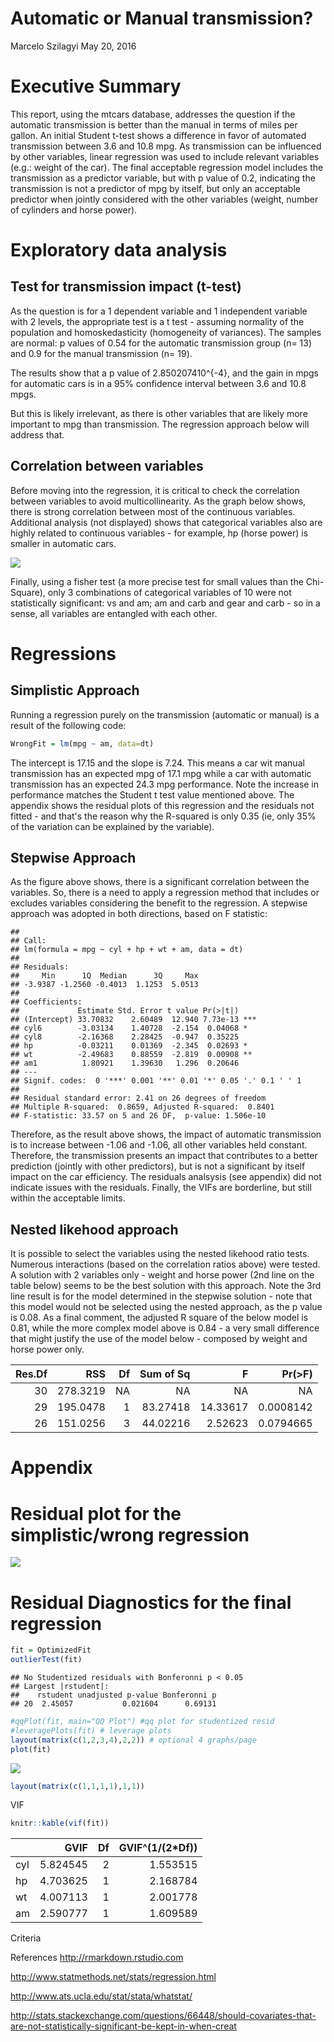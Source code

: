 Automatic or Manual transmission?
================
Marcelo Szilagyi
May 20, 2016

Executive Summary
=================

This report, using the mtcars database, addresses the question if the automatic transmission is better than the manual in terms of miles per gallon. An initial Student t-test shows a difference in favor of automated transmission between 3.6 and 10.8 mpg. As transmission can be influenced by other variables, linear regression was used to include relevant variables (e.g.: weight of the car). The final acceptable regression model includes the transmission as a predictor variable, but with p value of 0.2, indicating the transmission is not a predictor of mpg by itself, but only an acceptable predictor when jointly considered with the other variables (weight, number of cylinders and horse power).


Exploratory data analysis
=========================

Test for transmission impact (t-test)
-------------------------------------

As the question is for a 1 dependent variable and 1 independent variable with 2 levels, the appropriate test is a t test - assuming normality of the population and homoskedasticity (homogeneity of variances). The samples are normal: p values of 0.54 for the automatic transmission group (n= 13) and 0.9 for the manual transmission (n= 19).

The results show that a p value of 2.850207410^{-4}, and the gain in mpgs for automatic cars is in a 95% confidence interval between 3.6 and 10.8 mpgs.

But this is likely irrelevant, as there is other variables that are likely more important to mpg than transmission. The regression approach below will address that.

Correlation between variables
-----------------------------

Before moving into the regression, it is critical to check the correlation between variables to avoid multicollinearity. As the graph below shows, there is strong correlation between most of the continuous variables. Additional analysis (not displayed) shows that categorical variables also are highly related to continuous variables - for example, hp (horse power) is smaller in automatic cars.

![](regressionalts_files/figure-markdown_github/unnamed-chunk-4-1.png)

Finally, using a fisher test (a more precise test for small values than the Chi-Square), only 3 combinations of categorical variables of 10 were not statistically significant: vs and am; am and carb and gear and carb - so in a sense, all variables are entangled with each other.

Regressions
===========

Simplistic Approach
-------------------

Running a regression purely on the transmission (automatic or manual) is a result of the following code:

``` r
WrongFit = lm(mpg ~ am, data=dt)
```

The intercept is 17.15 and the slope is 7.24. This means a car wit manual transmission has an expected mpg of 17.1 mpg while a car with automatic transmission has an expected 24.3 mpg performance. Note the increase in performance matches the Student t test value mentioned above. The appendix shows the residual plots of this regression and the residuals not fitted - and that's the reason why the R-squared is only 0.35 (ie, only 35% of the variation can be explained by the variable).

Stepwise Approach
-----------------

As the figure above shows, there is a significant correlation between the variables. So, there is a need to apply a regression method that includes or excludes variables considering the benefit to the regression. A stepwise approach was adopted in both directions, based on F statistic:

    ## 
    ## Call:
    ## lm(formula = mpg ~ cyl + hp + wt + am, data = dt)
    ## 
    ## Residuals:
    ##     Min      1Q  Median      3Q     Max 
    ## -3.9387 -1.2560 -0.4013  1.1253  5.0513 
    ## 
    ## Coefficients:
    ##             Estimate Std. Error t value Pr(>|t|)    
    ## (Intercept) 33.70832    2.60489  12.940 7.73e-13 ***
    ## cyl6        -3.03134    1.40728  -2.154  0.04068 *  
    ## cyl8        -2.16368    2.28425  -0.947  0.35225    
    ## hp          -0.03211    0.01369  -2.345  0.02693 *  
    ## wt          -2.49683    0.88559  -2.819  0.00908 ** 
    ## am1          1.80921    1.39630   1.296  0.20646    
    ## ---
    ## Signif. codes:  0 '***' 0.001 '**' 0.01 '*' 0.05 '.' 0.1 ' ' 1
    ## 
    ## Residual standard error: 2.41 on 26 degrees of freedom
    ## Multiple R-squared:  0.8659, Adjusted R-squared:  0.8401 
    ## F-statistic: 33.57 on 5 and 26 DF,  p-value: 1.506e-10

Therefore, as the result above shows, the impact of automatic transmission is to increase between -1.06 and -1.06, all other variables held constant. Therefore, the transmission presents an impact that contributes to a better prediction (jointly with other predictors), but is not a significant by itself impact on the car efficiency. The residuals analsysis (see appendix) did not indicate issues with the residuals. Finally, the VIFs are borderline, but still within the acceptable limits.

Nested likehood approach
------------------------

It is possible to select the variables using the nested likehood ratio tests. Numerous interactions (based on the correlation ratios above) were tested. A solution with 2 variables only - weight and horse power (2nd line on the table below) seems to be the best solution with this approach. Note the 3rd line result is for the model determined in the stepwise solution - note that this model would not be selected using the nested approach, as the p value is 0.08. As a final comment, the adjusted R square of the below model is 0.81, while the more complex model above is 0.84 - a very small difference that might justify the use of the model below - composed by weight and horse power only.

|  Res.Df|       RSS|   Df|  Sum of Sq|         F|  Pr(&gt;F)|
|-------:|---------:|----:|----------:|---------:|----------:|
|      30|  278.3219|   NA|         NA|        NA|         NA|
|      29|  195.0478|    1|   83.27418|  14.33617|  0.0008142|
|      26|  151.0256|    3|   44.02216|   2.52623|  0.0794665|

Appendix
========

Residual plot for the simplistic/wrong regression
=================================================

![](regressionalts_files/figure-markdown_github/unnamed-chunk-8-1.png)

Residual Diagnostics for the final regression
=============================================

``` r
fit = OptimizedFit
outlierTest(fit)
```

    ## No Studentized residuals with Bonferonni p < 0.05
    ## Largest |rstudent|:
    ##    rstudent unadjusted p-value Bonferonni p
    ## 20  2.45057           0.021604      0.69131

``` r
#qqPlot(fit, main="QQ Plot") #qq plot for studentized resid 
#leveragePlots(fit) # leverage plots
layout(matrix(c(1,2,3,4),2,2)) # optional 4 graphs/page 
plot(fit)
```

![](regressionalts_files/figure-markdown_github/unnamed-chunk-9-1.png)

``` r
layout(matrix(c(1,1,1,1),1,1))
```

VIF

``` r
knitr::kable(vif(fit))
```

|     |      GVIF|   Df|  GVIF^(1/(2\*Df))|
|-----|---------:|----:|-----------------:|
| cyl |  5.824545|    2|          1.553515|
| hp  |  4.703625|    1|          2.168784|
| wt  |  4.007113|    1|          2.001778|
| am  |  2.590777|    1|          1.609589|

Criteria

References <http://rmarkdown.rstudio.com>

<http://www.statmethods.net/stats/regression.html>

<http://www.ats.ucla.edu/stat/stata/whatstat/>

<http://stats.stackexchange.com/questions/66448/should-covariates-that-are-not-statistically-significant-be-kept-in-when-creat>
